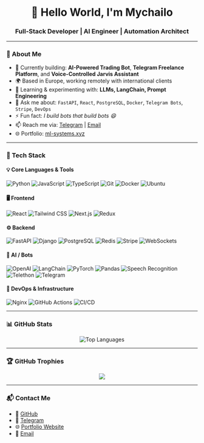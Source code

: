 <h1 align="center">🚀 Hello World, I'm Mychailo</h1>
<h3 align="center">Full-Stack Developer | AI Engineer | Automation Architect</h3>

---

### 🧠 About Me

- 🧩 Currently building: **AI-Powered Trading Bot**, **Telegram Freelance Platform**, and **Voice-Controlled Jarvis Assistant**
- 🌍 Based in Europe, working remotely with international clients
- 🧠 Learning & experimenting with: **LLMs, LangChain, Prompt Engineering**
- 💬 Ask me about: `FastAPI`, `React`, `PostgreSQL`, `Docker`, `Telegram Bots`, `Stripe`, `DevOps`
- ⚡ Fun fact: *I build bots that build bots 😄*
- 📫 Reach me via: [Telegram](https://t.me/ML_System) | [Email](mailto:misaloka29@gmail.com)
- 🌐 Portfolio: [ml-systems.xyz](https://ml-systems.xyz)

---

### 🧰 Tech Stack

#### 💡 Core Languages & Tools
![Python](https://img.shields.io/badge/-Python-000?logo=python)
![JavaScript](https://img.shields.io/badge/-JavaScript-000?logo=javascript)
![TypeScript](https://img.shields.io/badge/-TypeScript-000?logo=typescript)
![Git](https://img.shields.io/badge/-Git-000?logo=git)
![Docker](https://img.shields.io/badge/-Docker-000?logo=docker)
![Ubuntu](https://img.shields.io/badge/-Ubuntu-000?logo=ubuntu)

#### 🖥️ Frontend
![React](https://img.shields.io/badge/-React-000?logo=react)
![Tailwind CSS](https://img.shields.io/badge/-Tailwind-000?logo=tailwindcss)
![Next.js](https://img.shields.io/badge/-Next.js-000?logo=nextdotjs)
![Redux](https://img.shields.io/badge/-Redux-000?logo=redux)

#### ⚙️ Backend
![FastAPI](https://img.shields.io/badge/-FastAPI-000?logo=fastapi)
![Django](https://img.shields.io/badge/-Django-000?logo=django)
![PostgreSQL](https://img.shields.io/badge/-PostgreSQL-000?logo=postgresql)
![Redis](https://img.shields.io/badge/-Redis-000?logo=redis)
![Stripe](https://img.shields.io/badge/-Stripe-000?logo=stripe)
![WebSockets](https://img.shields.io/badge/-WebSockets-000?logo=websocket)

#### 🧠 AI / Bots
![OpenAI](https://img.shields.io/badge/-OpenAI-000?logo=openai)
![LangChain](https://img.shields.io/badge/-LangChain-000?logo=openai)
![PyTorch](https://img.shields.io/badge/-PyTorch-000?logo=pytorch)
![Pandas](https://img.shields.io/badge/-Pandas-000?logo=pandas)
![Speech Recognition](https://img.shields.io/badge/-TTS/STT-000?logo=voicemod)
![Telethon](https://img.shields.io/badge/-Telethon-000?logo=telegram)
![Telegram](https://img.shields.io/badge/-Telegram_Bots-000?logo=telegram)

#### 🔧 DevOps & Infrastructure
![Nginx](https://img.shields.io/badge/-Nginx-000?logo=nginx)
![GitHub Actions](https://img.shields.io/badge/-GitHub%20Actions-000?logo=githubactions)
![CI/CD](https://img.shields.io/badge/-CI/CD-000?logo=github)

---

### 📊 GitHub Stats

<div align="center">
  <img src="https://github-readme-stats.vercel.app/api/top-langs/?username=MLokatsiun&layout=compact&theme=tokyonight" alt="Top Languages" />
</div>

---

### 🏆 GitHub Trophies

<div align="center">
  <img src="https://github-profile-trophy.vercel.app/?username=MLokatsiun&theme=onedark&margin-w=10&no-bg=true&no-frame=true" />
</div>

---

### 📬 Contact Me

- 💼 [GitHub](https://github.com/MLokatsiun)
- 📩 [Telegram](https://t.me/ML_System)
- 🌐 [Portfolio Website](https://ml-systems.xyz)
- 📧 [Email](mailto:misaloka29@gmail.com)
